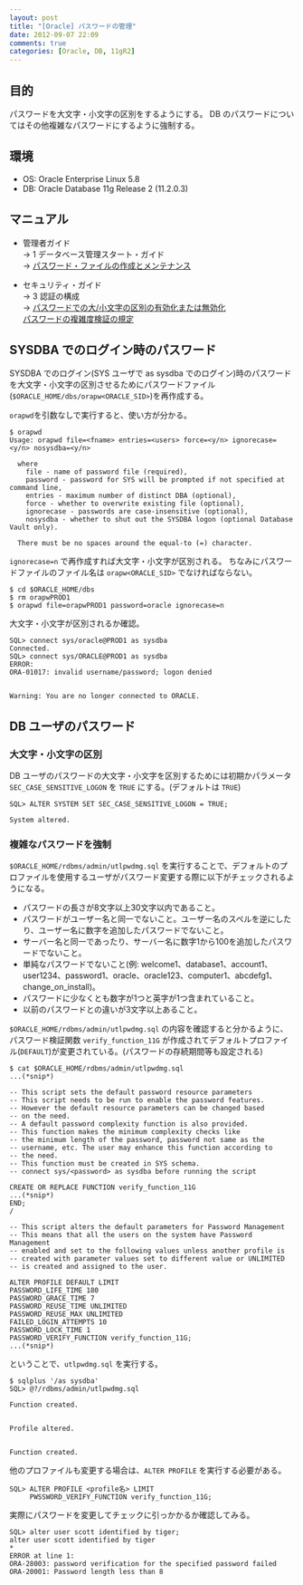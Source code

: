 ```yaml
---
layout: post
title: "[Oracle] パスワードの管理"
date: 2012-09-07 22:09
comments: true
categories: [Oracle, DB, 11gR2]
---
```

## 目的

パスワードを大文字・小文字の区別をするようにする。
DB のパスワードについてはその他複雑なパスワードにするように強制する。

## 環境

* OS: Oracle Enterprise Linux 5.8
* DB: Oracle Database 11g Release 2 (11.2.0.3)

## マニュアル

* 管理者ガイド  
  -> 1 データベース管理スタート・ガイド  
  -> [パスワード・ファイルの作成とメンテナンス](http://docs.oracle.com/cd/E16338_01/server.112/b56301/dba007.htm#i1006789)

* セキュリティ・ガイド  
  -> 3 認証の構成  
  -> [パスワードでの大/小文字の区別の有効化または無効化](http://docs.oracle.com/cd/E16338_01/network.112/b56285/authentication.htm#CHDJDCGI)  
  [パスワードの複雑度検証の規定](http://docs.oracle.com/cd/E16338_01/network.112/b56285/authentication.htm#i1007341)


## SYSDBA でのログイン時のパスワード

SYSDBA でのログイン(SYS ユーザで as sysdba でのログイン)時のパスワードを大文字・小文字の区別させるためにパスワードファイル(`$ORACLE_HOME/dbs/orapw<ORACLE_SID>`)を再作成する。

`orapwd`を引数なしで実行すると、使い方が分かる。

    $ orapwd
    Usage: orapwd file=<fname> entries=<users> force=<y/n> ignorecase=<y/n> nosysdba=<y/n>

      where
        file - name of password file (required),
        password - password for SYS will be prompted if not specified at command line,
        entries - maximum number of distinct DBA (optional),
        force - whether to overwrite existing file (optional),
        ignorecase - passwords are case-insensitive (optional),
        nosysdba - whether to shut out the SYSDBA logon (optional Database Vault only).
        
      There must be no spaces around the equal-to (=) character.

`ignorecase=n` で再作成すれば大文字・小文字が区別される。
ちなみにパスワードファイルのファイル名は `orapw<ORACLE_SID>` でなければならない。

    $ cd $ORACLE_HOME/dbs
    $ rm orapwPROD1
    $ orapwd file=orapwPROD1 password=oracle ignorecase=n

大文字・小文字が区別されるか確認。

    SQL> connect sys/oracle@PROD1 as sysdba
    Connected.
    SQL> connect sys/ORACLE@PROD1 as sysdba
    ERROR:
    ORA-01017: invalid username/password; logon denied


    Warning: You are no longer connected to ORACLE.

## DB ユーザのパスワード

### 大文字・小文字の区別

DB ユーザのパスワードの大文字・小文字を区別するためには初期かパラメータ `SEC_CASE_SENSITIVE_LOGON` を `TRUE` にする。(デフォルトは `TRUE`)

    SQL> ALTER SYSTEM SET SEC_CASE_SENSITIVE_LOGON = TRUE;

    System altered.

### 複雑なパスワードを強制

`$ORACLE_HOME/rdbms/admin/utlpwdmg.sql` を実行することで、デフォルトのプロファイルを使用するユーザがパスワード変更する際に以下がチェックされるようになる。

* パスワードの長さが8文字以上30文字以内であること。
* パスワードがユーザー名と同一でないこと。ユーザー名のスペルを逆にしたり、ユーザー名に数字を追加したパスワードでないこと。
* サーバー名と同一であったり、サーバー名に数字1から100を追加したパスワードでないこと。
* 単純なパスワードでないこと(例: welcome1、database1、account1、user1234、password1、oracle、oracle123、computer1、abcdefg1、change_on_install)。
* パスワードに少なくとも数字が1つと英字が1つ含まれていること。
* 以前のパスワードとの違いが3文字以上あること。

`$ORACLE_HOME/rdbms/admin/utlpwdmg.sql` の内容を確認すると分かるように、パスワード検証関数 `verify_function_11G` が作成されてデフォルトプロファイル(`DEFAULT`)が変更されている。(パスワードの存続期間等も設定される)

    $ cat $ORACLE_HOME/rdbms/admin/utlpwdmg.sql
    ...(*snip*)

    -- This script sets the default password resource parameters
    -- This script needs to be run to enable the password features.
    -- However the default resource parameters can be changed based
    -- on the need.
    -- A default password complexity function is also provided.
    -- This function makes the minimum complexity checks like
    -- the minimum length of the password, password not same as the
    -- username, etc. The user may enhance this function according to
    -- the need.
    -- This function must be created in SYS schema.
    -- connect sys/<password> as sysdba before running the script

    CREATE OR REPLACE FUNCTION verify_function_11G
    ...(*snip*)
    END;
    /

    -- This script alters the default parameters for Password Management
    -- This means that all the users on the system have Password Management
    -- enabled and set to the following values unless another profile is
    -- created with parameter values set to different value or UNLIMITED
    -- is created and assigned to the user.

    ALTER PROFILE DEFAULT LIMIT
    PASSWORD_LIFE_TIME 180
    PASSWORD_GRACE_TIME 7
    PASSWORD_REUSE_TIME UNLIMITED
    PASSWORD_REUSE_MAX UNLIMITED
    FAILED_LOGIN_ATTEMPTS 10
    PASSWORD_LOCK_TIME 1
    PASSWORD_VERIFY_FUNCTION verify_function_11G;
    ...(*snip*)

ということで、`utlpwdmg.sql` を実行する。

    $ sqlplus '/as sysdba'
    SQL> @?/rdbms/admin/utlpwdmg.sql

    Function created.


    Profile altered.


    Function created.

他のプロファイルも変更する場合は、`ALTER PROFILE` を実行する必要がある。

    SQL> ALTER PROFILE <profile名> LIMIT
         PWSSWORD_VERIFY_FUNCTION verify_function_11G;

実際にパスワードを変更してチェックに引っかかるか確認してみる。

    SQL> alter user scott identified by tiger;
    alter user scott identified by tiger
    *
    ERROR at line 1:
    ORA-28003: password verification for the specified password failed
    ORA-20001: Password length less than 8

